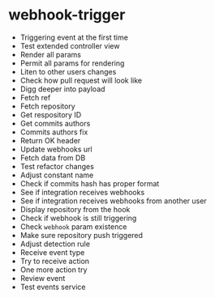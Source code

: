 # webhook-trigger

- Triggering event at the first time
- Test extended controller view
- Render all params
- Permit all params for rendering
- Liten to other users changes
- Check how pull request will look like
- Digg deeper into payload
- Fetch ref
- Fetch repository
- Get respository ID
- Get commits authors
- Commits authors fix
- Return OK header
- Update webhooks url
- Fetch data from DB
- Test refactor changes
- Adjust constant name
- Check if commits hash has proper format
- See if integration receives webhooks
- See if integration receives webhooks from another user
- Display repository from the hook
- Check if webhook is still triggering
- Check `webhook` param existence
- Make sure repository push triggered
- Adjust detection rule
- Receive event type
- Try to receive action
- One more action try
- Review event
- Test events service
